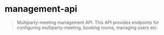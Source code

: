 # management-api

> Multiparty-meeting management API. This API provides endpoints for configuring multiparty-meeting, booking rooms, managing users etc.
